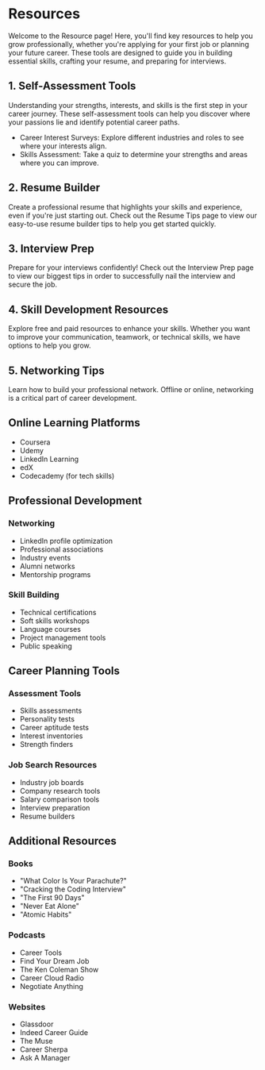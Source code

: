 # Resources

Welcome to the Resource page! Here, you'll find key resources to help you grow professionally, whether you're applying for your first job or planning your future career. These tools are designed to guide you in building essential skills, crafting your resume, and preparing for interviews.

## 1. Self-Assessment Tools

Understanding your strengths, interests, and skills is the first step in your career journey. These self-assessment tools can help you discover where your passions lie and identify potential career paths.
- Career Interest Surveys: Explore different industries and roles to see where your interests align.
- Skills Assessment: Take a quiz to determine your strengths and areas where you can improve.

## 2. Resume Builder

Create a professional resume that highlights your skills and experience, even if you're just starting out. Check out the Resume Tips page to view our easy-to-use resume builder tips to help you get started quickly.

## 3. Interview Prep

Prepare for your interviews confidently! Check out the Interview Prep page to view our biggest tips in order to successfully nail the interview and secure the job.

## 4. Skill Development Resources

Explore free and paid resources to enhance your skills. Whether you want to improve your communication, teamwork, or technical skills, we have options to help you grow.

## 5. Networking Tips

Learn how to build your professional network. Offline or online, networking is a critical part of career development.

## Online Learning Platforms
- Coursera
- Udemy
- LinkedIn Learning
- edX
- Codecademy (for tech skills)

## Professional Development

### Networking
- LinkedIn profile optimization
- Professional associations
- Industry events
- Alumni networks
- Mentorship programs

### Skill Building
- Technical certifications
- Soft skills workshops
- Language courses
- Project management tools
- Public speaking

## Career Planning Tools

### Assessment Tools
- Skills assessments
- Personality tests
- Career aptitude tests
- Interest inventories
- Strength finders

### Job Search Resources
- Industry job boards
- Company research tools
- Salary comparison tools
- Interview preparation
- Resume builders

## Additional Resources

### Books
- "What Color Is Your Parachute?"
- "Cracking the Coding Interview"
- "The First 90 Days"
- "Never Eat Alone"
- "Atomic Habits"

### Podcasts
- Career Tools
- Find Your Dream Job
- The Ken Coleman Show
- Career Cloud Radio
- Negotiate Anything

### Websites
- Glassdoor
- Indeed Career Guide
- The Muse
- Career Sherpa
- Ask A Manager 